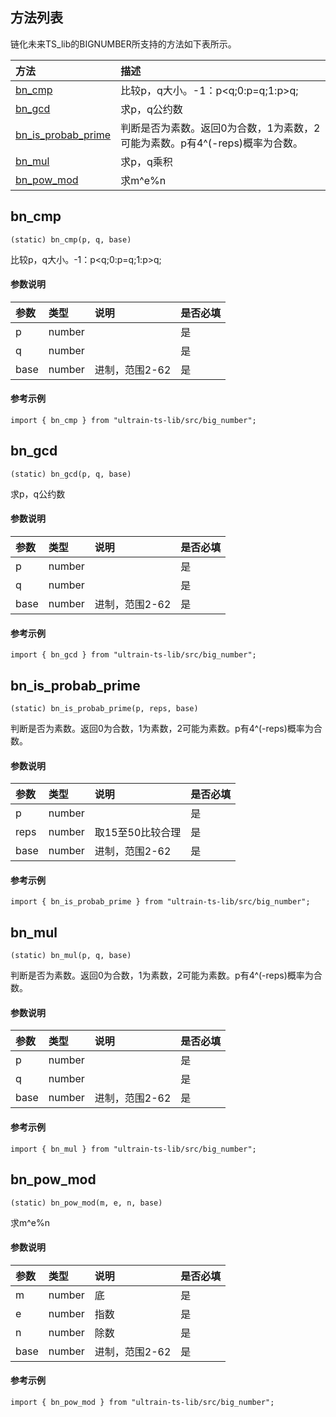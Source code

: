## 方法列表
链化未来TS_lib的BIGNUMBER所支持的方法如下表所示。

| 方法                                                                                        | 描述                                                 |
| :------------------------------------------------------------------------------------------| :----------------------------------------------------|
| [bn_cmp](docs-cn/contract/04-ts-bigNumber#bn_cmp)                           |比较p，q大小。-1：p<q;0:p=q;1:p>q;                              |
| [bn_gcd](docs-cn/contract/04-ts-bigNumber#bn_gcd)                           |求p，q公约数                            |
| [bn_is_probab_prime](docs-cn/contract/04-ts-bigNumber#bn_is_probab_prime)                           |判断是否为素数。返回0为合数，1为素数，2可能为素数。p有4^(-reps)概率为合数。                            |
| [bn_mul](docs-cn/contract/04-ts-bigNumber#bn_mul)                           |求p，q乘积                            |
| [bn_pow_mod](docs-cn/contract/04-ts-bigNumber#bn_pow_mod)                           |求m^e%n                            |


## bn_cmp
```
(static) bn_cmp(p, q, base)
```
比较p，q大小。-1：p<q;0:p=q;1:p>q;

#### 参数说明
|参数               |类型    |说明                            |是否必填|
| :----------------| :------| :-----------------------------|:-----|
|p              | number |                     |是     |
|q              | number |                     |是     |
|base           | number |进制，范围2-62                     |是     |

#### 参考示例
```nodejs
import { bn_cmp } from "ultrain-ts-lib/src/big_number";
```

## bn_gcd
```
(static) bn_gcd(p, q, base)
```
求p，q公约数

#### 参数说明
|参数               |类型    |说明                            |是否必填|
| :----------------| :------| :-----------------------------|:-----|
|p              | number |                     |是     |
|q              | number |                     |是     |
|base           | number |进制，范围2-62                     |是     |

#### 参考示例
```nodejs
import { bn_gcd } from "ultrain-ts-lib/src/big_number";
```

## bn_is_probab_prime
```
(static) bn_is_probab_prime(p, reps, base)
```
判断是否为素数。返回0为合数，1为素数，2可能为素数。p有4^(-reps)概率为合数。

#### 参数说明
|参数               |类型    |说明                            |是否必填|
| :----------------| :------| :-----------------------------|:-----|
|p              | number |                     |是     |
|reps              | number | 取15至50比较合理                    |是     |
|base           | number |进制，范围2-62                     |是     |

#### 参考示例
```nodejs
import { bn_is_probab_prime } from "ultrain-ts-lib/src/big_number";
```

## bn_mul
```
(static) bn_mul(p, q, base)
```
判断是否为素数。返回0为合数，1为素数，2可能为素数。p有4^(-reps)概率为合数。

#### 参数说明
|参数               |类型    |说明                            |是否必填|
| :----------------| :------| :-----------------------------|:-----|
|p              | number |                     |是     |
|q              | number |                    |是     |
|base           | number |进制，范围2-62                     |是     |

#### 参考示例
```nodejs
import { bn_mul } from "ultrain-ts-lib/src/big_number";
```

## bn_pow_mod
```
(static) bn_pow_mod(m, e, n, base)
```
求m^e%n

#### 参数说明
|参数               |类型    |说明                            |是否必填|
| :----------------| :------| :-----------------------------|:-----|
|m              | number | 底                    |是     |
|e              | number | 指数                 |是     |
|n              | number |  除数                |是     |
|base           | number |进制，范围2-62                     |是     |

#### 参考示例
```nodejs
import { bn_pow_mod } from "ultrain-ts-lib/src/big_number";
```
